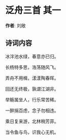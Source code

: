 # 泛舟三首  其一

**作者**: 刘敞

## 诗词内容

冰泮池水绿，春意亦已归。

长杨特多思，浩荡随风飞。

弄舟不用楫，漾漾陶春晖。

回还无终极，孰谓江湖非。

举觞属坐人，行乐常苦稀。

一醉捐百虑，念子勿相违。

乘日复来游，北林稍芳菲。

当令鱼与鸟，识我心无机。

